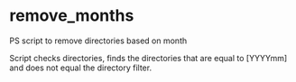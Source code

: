 # remove_months
PS script to remove directories based on month 

Script checks directories, finds the directories that are equal to [YYYYmm] and does not equal the directory filter.
